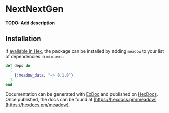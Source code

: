# NextNextGen

**TODO: Add description**

## Installation

If [available in Hex](https://hex.pm/docs/publish), the package can be installed
by adding `meadow` to your list of dependencies in `mix.exs`:

```elixir
def deps do
  [
    {:meadow_data, "~> 0.1.0"}
  ]
end
```

Documentation can be generated with [ExDoc](https://github.com/elixir-lang/ex_doc)
and published on [HexDocs](https://hexdocs.pm). Once published, the docs can
be found at [https://hexdocs.pm/meadow](https://hexdocs.pm/meadow).

